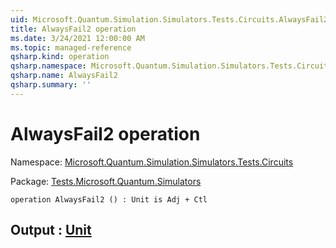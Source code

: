 ```yaml
---
uid: Microsoft.Quantum.Simulation.Simulators.Tests.Circuits.AlwaysFail2
title: AlwaysFail2 operation
ms.date: 3/24/2021 12:00:00 AM
ms.topic: managed-reference
qsharp.kind: operation
qsharp.namespace: Microsoft.Quantum.Simulation.Simulators.Tests.Circuits
qsharp.name: AlwaysFail2
qsharp.summary: ''
---
```


# AlwaysFail2 operation

Namespace: [Microsoft.Quantum.Simulation.Simulators.Tests.Circuits](xref:Microsoft.Quantum.Simulation.Simulators.Tests.Circuits)

Package: [Tests.Microsoft.Quantum.Simulators](https://nuget.org/packages/Tests.Microsoft.Quantum.Simulators)




```qsharp
operation AlwaysFail2 () : Unit is Adj + Ctl
```


## Output : [Unit](xref:microsoft.quantum.lang-ref.unit)

